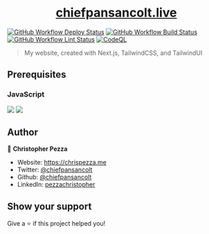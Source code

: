 <h1 align="center">
  <a href="https://chiefpansancolt.live" target="_blank">chiefpansancolt.live</a>
</h1>

[![GitHub Workflow Deploy Status](https://img.shields.io/github/actions/workflow/status/chiefpansancolt/chiefpansancolt.live/deploy.yml?label=Deploy&logo=github&style=flat-square)](https://github.com/chiefpansancolt/chiefpansancolt.live/actions/workflows/deploy.yml)
[![GitHub Workflow Build Status](https://img.shields.io/github/actions/workflow/status/chiefpansancolt/chiefpansancolt.live/build.yml?label=Build&logo=github&style=flat-square)](https://github.com/chiefpansancolt/chiefpansancolt.live/actions/workflows/build.yml)
[![GitHub Workflow Lint Status](https://img.shields.io/github/actions/workflow/status/chiefpansancolt/chiefpansancolt.live/lints.yml?label=Lints&logo=github&style=flat-square)](https://github.com/chiefpansancolt/chiefpansancolt.live/actions/workflows/lints.yml)
[![CodeQL](https://github.com/chiefpansancolt/chiefpansancolt.live/actions/workflows/github-code-scanning/codeql/badge.svg)](https://github.com/chiefpansancolt/chiefpansancolt.live/actions/workflows/github-code-scanning/codeql)

> My website, created with Next.js, TailwindCSS, and TailwindUI

## Prerequisites

### JavaScript

<p>
  <img src="https://img.shields.io/badge/node-21.x.x-blue.svg" />
  <img src="https://img.shields.io/badge/pnpm-8.x.x-blue.svg" />
</p>

## Author

👤 **Christopher Pezza**

- Website: https://chrispezza.me
- Twitter: [@chiefpansancolt](https://twitter.com/chiefpansancolt)
- Github: [@chiefpansancolt](https://github.com/chiefpansancolt)
- LinkedIn: [pezzachristopher](https://linkedin.com/in/pezzachristopher)

## Show your support

Give a ⭐️ if this project helped you!
